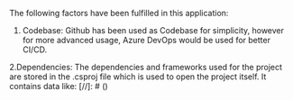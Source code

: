 The following factors have been fulfilled in this application:

1. Codebase: Github has been used as Codebase for simplicity, however for more advanced usage, Azure DevOps would be used for better CI/CD.

2.Dependencies: The dependencies and frameworks used for the project are stored in the .csproj file which is used to open the project itself.
                It contains data like: 
                [//]: # (<PackageReference Include="Npgsql" Version="6.0.7" />)
